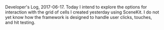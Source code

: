 Developer's Log, 2017-06-17. Today I intend to explore the options for interaction with the grid of cells I created yesterday using SceneKit. I do not yet know how the framework is designed to handle user clicks, touches, and hit testing.
